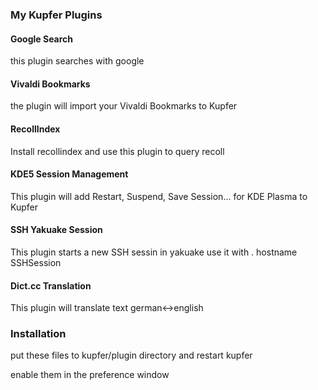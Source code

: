 ### My Kupfer Plugins

#### Google Search
this plugin searches with google

#### Vivaldi Bookmarks
the plugin will import your Vivaldi Bookmarks to Kupfer

#### RecollIndex
Install recollindex and use this plugin to query recoll

#### KDE5 Session Management
This plugin will add Restart, Suspend, Save Session... for KDE Plasma to Kupfer

#### SSH Yakuake Session
This plugin starts a new SSH sessin in yakuake
use it with
. hostname <tab> SSHSession

#### Dict.cc Translation
This plugin will translate text german<->english

### Installation
put these files to kupfer/plugin directory and restart kupfer

enable them in the preference window
